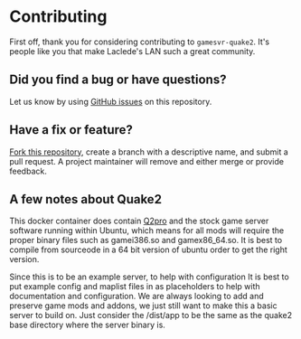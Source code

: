 # Contributing

First off, thank you for considering contributing to `gamesvr-quake2`. It's people like you that make Laclede's LAN such a great community.

## Did you find a bug or have questions?

Let us know by using [GitHub issues](https://github.com/LacledesLAN/gamesvr-quake2/issues) on this repository.

## Have a fix or feature?

[Fork this repository](https://help.github.com/articles/fork-a-repo), create a branch with a descriptive name, and submit a pull request. A project maintainer will remove and either merge or provide feedback.

## A few notes about Quake2

This docker container does contain [Q2pro](https://github.com/skullernet/q2pro) and the stock game server software running within Ubuntu, which means for all mods will require the proper binary files such as gamei386.so and gamex86_64.so. It is best to compile from sourceode in a 64 bit version of ubuntu order to get the right version.
 
Since this is to be an example server, to help with configuration It is best to put example config and maplist files in as placeholders to help with documentation and configuration. We are always looking to add and preserve game mods and addons, we just still want to make this a basic server to build on. Just consider the /dist/app to be the same as the quake2 base directory where the server binary is.
